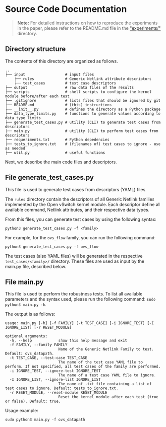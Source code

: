 # Source Code Documentation

> **Note:** For detailed instructions on how to reproduce the experiments in the paper, please refer to the README.md file in the ["experiments/"](experiments/) directory.

## Directory structure

The contents of this directory are organized as follows.

```
..
├── input                  # input files
    ├── rules              # Generic Netlink attribute descriptors
    ├── test_cases         # test case descriptors
├── output                 # raw data files of the results
├── scripts                # shell scripts to configure the kernel module before/after each test
├── .gitignore             # lists files that should be ignored by git
├── README.md              # (this) instructions
├── __init__.py            # defines the directory as a Python package
├── data_type_limits.py    # functions to generate values according to data type limits
├── generate_test_cases.py # utility (CLI) to generate test cases from descriptors
├── main.py                # utility (CLI) to perform test cases from descriptors
├── requeriments.txt       # Python depedencies
├── tests_to_ignore.txt    # (filenames of) test cases to ignore - use as needed
├── util.py                # useful functions
```
Next, we describe the main code files and descriptors.

## File generate_test_cases.py

This file is used to generate test cases from descriptors (YAML) files.

The `rules` directory contain the descriptors of all Generic Netlink families implemented by the Open vSwitch kernel module. Each descriptor define all available command, Netlink attributes, and their respective data types.

From this files, you can generate test cases by using the following syntax:

```
python3 generate_test_cases.py -f <family>
```

For example, for the `ovs_flow` family, you can run the following command:
```
python3 generate_test_cases.py -f ovs_flow
```

The test cases (also YAML files) will be generated in the respective `test_cases/<family>/` directory. These files are used as input by the main.py file, described below.

## File main.py

This file is used to perform the robustness tests. To list all available parameters and the syntax used, please run the following command: `sudo python3 main.py -h`.

The output is as follows:

```
usage: main.py [-h] [-f FAMILY] [-t TEST_CASE] [-i IGNORE_TEST] [-I IGNORE_LIST] [-r RESET_MODULE]

optional arguments:
  -h, --help            show this help message and exit
  -f FAMILY, --family FAMILY
                        Name of the Generic Netlink Family to test. Default: ovs_datapath.
  -t TEST_CASE, --test-case TEST_CASE
                        The name of the test case YAML file to perform. If not specified, all test cases of the family are performed.
  -i IGNORE_TEST, --ignore-test IGNORE_TEST
                        The name of a test case YAML file to ignore.
  -I IGNORE_LIST, --ignore-list IGNORE_LIST
                        The name of .txt file containing a list of test cases to ignore. Default: tests_to_ignore.txt.
  -r RESET_MODULE, --reset-module RESET_MODULE
                        Reset the kernel module after each test (true or false). Default: true.
```

Usage example:
```
sudo python3 main.py -f ovs_datapath
```